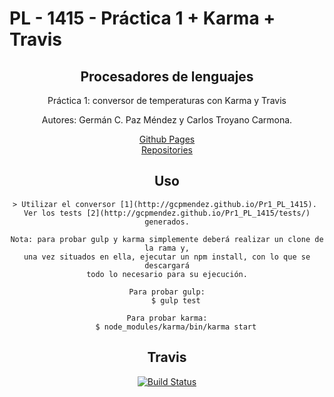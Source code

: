 # PL - 1415 - Práctica 1 + Karma + Travis
<center>

<h2><b>Procesadores de lenguajes</b></h2>
<p>Práctica 1: conversor de temperaturas con Karma y Travis</p>

 Autores: Germán C. Paz Méndez y Carlos Troyano Carmona.

<a HREF="http://gcpmendez.github.io/">Github Pages</a>
<br>
<a HREF="https://github.com/gcpmendez/Pr1_PL_1415">Repositories</a>

## Uso

	> Utilizar el conversor [1](http://gcpmendez.github.io/Pr1_PL_1415). 
	Ver los tests [2](http://gcpmendez.github.io/Pr1_PL_1415/tests/) generados.

	Nota: para probar gulp y karma simplemente deberá realizar un clone de la rama y,
	una vez situados en ella, ejecutar un npm install, con lo que se descargará
	todo lo necesario para su ejecución.

	Para probar gulp:
		$ gulp test
	
	Para probar karma:
		$ node_modules/karma/bin/karma start

## Travis

[![Build Status](https://travis-ci.org/gcpmendez/Pr1_PL_1415.svg?branch=gh-pages)](https://travis-ci.org/gcpmendez/Pr1_PL_1415)
</center>
